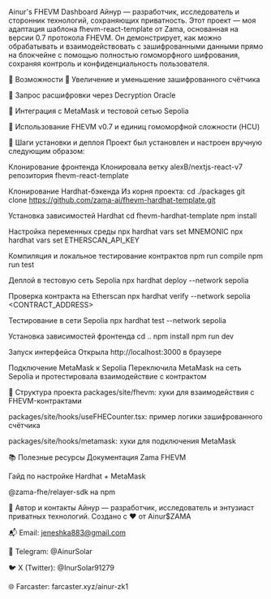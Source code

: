  Ainur's FHEVM Dashboard
Айнур — разработчик, исследователь и сторонник технологий, сохраняющих приватность. Этот проект — моя адаптация шаблона fhevm-react-template от Zama, основанная на версии 0.7 протокола FHEVM. Он демонстрирует, как можно обрабатывать и взаимодействовать с зашифрованными данными прямо на блокчейне с помощью полностью гомоморфного шифрования, сохраняя контроль и конфиденциальность пользователя.

🚀 Возможности
🔐 Увеличение и уменьшение зашифрованного счётчика

🧠 Запрос расшифровки через Decryption Oracle

🦊 Интеграция с MetaMask и тестовой сетью Sepolia

🧬 Использование FHEVM v0.7 и единиц гомоморфной сложности (HCU)

🧭 Шаги установки и деплоя
Проект был установлен и настроен вручную следующим образом:

Клонирование фронтенда Клонировала ветку alexB/nextjs-react-v7 репозитория fhevm-react-template

Клонирование Hardhat-бэкенда Из корня проекта:
cd ./packages
git clone https://github.com/zama-ai/fhevm-hardhat-template.git

Установка зависимостей Hardhat
cd fhevm-hardhat-template
npm install

Настройка переменных среды
npx hardhat vars set MNEMONIC
npx hardhat vars set ETHERSCAN_API_KEY

Компиляция и локальное тестирование контрактов
npm run compile
npm run test

Деплой в тестовую сеть Sepolia
npx hardhat deploy --network sepolia

Проверка контракта на Etherscan
npx hardhat verify --network sepolia <CONTRACT_ADDRESS>

Тестирование в сети Sepolia
npx hardhat test --network sepolia

Установка зависимостей фронтенда
cd ..
npm install
npm run dev

Запуск интерфейса Открыла http://localhost:3000 в браузере

Подключение MetaMask к Sepolia Переключила MetaMask на сеть Sepolia и протестировала взаимодействие с контрактом

📁 Структура проекта
packages/site/fhevm: хуки для взаимодействия с FHEVM-контрактами

packages/site/hooks/useFHECounter.tsx: пример логики зашифрованного счётчика

packages/site/hooks/metamask: хуки для подключения MetaMask

📚 Полезные ресурсы
Документация Zama FHEVM

Гайд по настройке Hardhat + MetaMask

@zama-fhe/relayer-sdk на npm

👤 Автор и контакты
Айнур — разработчик, исследователь и энтузиаст приватных технологий.
 Создано с ❤️ от Ainur$ZAMA

📬 Email: jeneshka883@gmail.com

💬 Telegram: @AinurSolar

🐦 X (Twitter): @InurSolar91279

🌐 Farcaster: farcaster.xyz/ainur-zk1